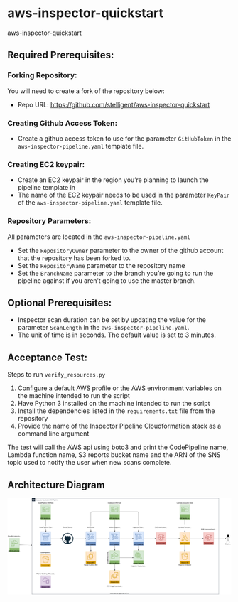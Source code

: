# aws-inspector-quickstart
aws-inspector-quickstart

## Required Prerequisites:

### Forking Repository:
You will need to create a fork of the repository below:
- Repo URL: https://github.com/stelligent/aws-inspector-quickstart

### Creating Github Access Token:
- Create a github access token to use for the parameter `GitHubToken` in the `aws-inspector-pipeline.yaml` template file.

### Creating EC2 keypair:
- Create an EC2 keypair in the region you’re planning to launch the pipeline template in
- The name of the EC2 keypair needs to be used in the parameter `KeyPair` of the `aws-inspector-pipeline.yaml` template file.

### Repository Parameters:
All parameters are located in the `aws-inspector-pipeline.yaml`
- Set the `RepositoryOwner` parameter to the owner of the github account that the repository has been forked to.
- Set the `RepositoryName` parameter to the repository name
- Set the `BranchName` parameter to the branch you’re going to run the pipeline against if you aren’t going to use the master branch.

## Optional Prerequisites:
- Inspector scan duration can be set by updating the value for the parameter `ScanLength` in the `aws-inspector-pipeline.yaml`.  
- The unit of time is in seconds.  The default value is set to 3 minutes. 

## Acceptance Test:
Steps to run `verify_resources.py`

1. Configure a default AWS profile or the AWS environment variables on the machine intended to run the script
2. Have Python 3 installed on the machine intended to run the script
3. Install the dependencies listed in the `requirements.txt` file from the repository
4. Provide the name of the Inspector Pipeline Cloudformation stack as a command line argument


The test will call the AWS api using boto3 and print the CodePipeline name, Lambda function name, S3 reports bucket name and the ARN of the SNS topic used to notify the user when new scans complete.

## Architecture Diagram
![architecture diagram](inspector-quickstart-diagram.svg)
